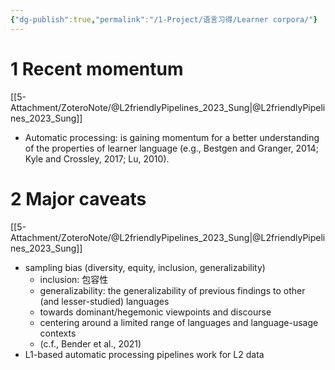 ```yaml
---
{"dg-publish":true,"permalink":"/1-Project/语言习得/Learner corpora/"}
---
```


# 1 Recent momentum
[[5-Attachment/ZoteroNote/@L2friendlyPipelines_2023_Sung\|@L2friendlyPipelines_2023_Sung]]
- Automatic processing: is gaining momentum for a better understanding of the properties of learner language (e.g., Bestgen and Granger, 2014; Kyle and Crossley, 2017; Lu, 2010).
# 2 Major caveats
[[5-Attachment/ZoteroNote/@L2friendlyPipelines_2023_Sung\|@L2friendlyPipelines_2023_Sung]]
- sampling bias (diversity, equity, inclusion, generalizability)
	- inclusion: 包容性
	- generalizability: the generalizability of previous findings to other (and lesser-studied) languages
	- towards dominant/hegemonic viewpoints and discourse
	- centering around a limited range of languages and language-usage contexts
	- (c.f., Bender et al., 2021)
- L1-based automatic processing pipelines work for L2 data
